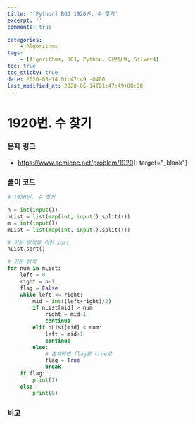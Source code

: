 ```yaml
---
title: '[Python] BOJ 1920번. 수 찾기'
excerpt: ''
comments: true

categories:
    - Algorithms
tags:
    - [Algorithms, BOJ, Python, 이분탐색, Silver4]
toc: true
toc_sticky: true
date: 2020-05-14 01:47:49 -0400
last_modified_at: 2020-05-14T01:47:49+08:00
---
```


# 1920번. 수 찾기

### 문제 링크

-   <https://www.acmicpc.net/problem/1920>{: target="\_blank"}

### 풀이 코드

```python
# 1920번. 수 찾기

n = int(input())
nList = list(map(int, input().split()))
m = int(input())
mList = list(map(int, input().split()))

# 이분 탐색을 위한 sort
nList.sort()

# 이분 탐색
for num in mList:
    left = 0
    right = n-1
    flag = False
    while left <= right:
        mid = int((left+right)/2)
        if nList[mid] > num:
            right = mid-1
            continue
        elif nList[mid] < num:
            left = mid+1
            continue
        else:
            # 존재하면 flag를 true로
            flag = True
            break
    if flag:
        print(1)
    else:
        print(0)
```

### 비고
